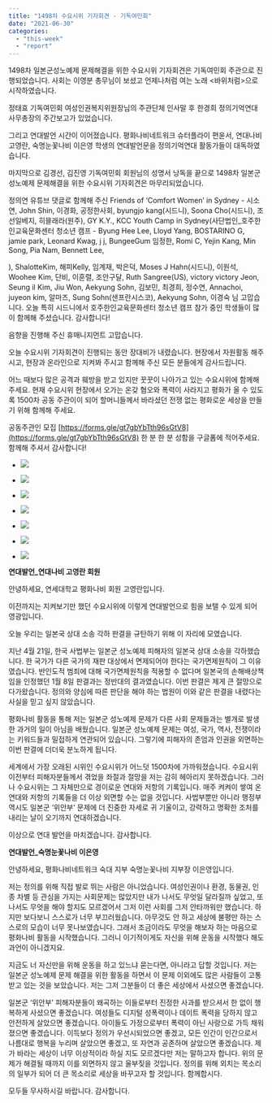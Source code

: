```yaml
---
title: "1498차 수요시위 기자회견 - 기독여민회"
date: "2021-06-30"
categories: 
  - "this-week"
  - "report"
---
```


1498차 일본군성노예제 문제해결을 위한 수요시위 기자회견은 기독여민회 주관으로 진행되었습니다. 사회는 이영분 총무님이 보셨고 언제나처럼 여는 노래 <바위처럼>으로 시작하였습니다.

정태효 기독여민회 여성인권복지위원장님의 주관단체 인사말 후 한경희 정의기억연대 사무총장의 주간보고가 있었습니다.

그리고 연대발언 시간이 이어졌습니다. 평화나비네트워크 슈터플라이 편윤서, 연대나비 고영란, 숙명눈꽃나비 이은영 학생의 연대발언문을 정의기억연대 활동가들이 대독하였습니다.

마지막으로 김경선, 김진영 기독여민회 회원님의 성명서 낭독을 끝으로 1498차 일본군성노예제 문제해결을 위한 수요시위 기자회견은 마무리되었습니다.

정의연 유튜브 댓글로 함께해 주신 Friends of ‘Comfort Women’ in Sydney - 시소연, John Shin, 이경화, 공정한사회, byungjo kang(시드니), Soona Cho(​시드니), 조선일베지, 히믈래라(원주), GY K.Y., KCC Youth Camp in Sydney(사단법인\_호주한인교육문화센터 청소년 캠프 - Byung Hee Lee, Lloyd Yang, BOSTARINO G, jamie park, Leonard Kwag, j j, BungeeGum 임정한, Romi C, Yejin Kang, Min Song, Pia Nam, Bennett Lee,

), ShalotteKim, 해피Kelly, 임계재, 박은덕, Moses J Hahn(시드니), 이원석, Woohee Kim, 단비, 이훈렬, 조안구달, Ruth Sangree(US), victory victory Jeon, Seung il Kim, Jiu Won, Aekyung Sohn, 김보민, 최경희, 정수연, Annachoi, juyeon kim, 알마즈, Sung Sohn(샌프란시스코), Aekyung Sohn, 이경숙 님 고맙습니다. 오늘 특히 시드니에서 호주한인교육문화센터 청소년 캠프 참가 중인 학생들이 많이 함께해 주셨습니다. 감사합니다!

음향을 진행해 주신 휴매니지먼트 고맙습니다.

오늘 수요시위 기자회견이 진행되는 동안 장대비가 내렸습니다. 현장에서 자원활동 해주시고, 현장과 온라인으로 지켜봐 주시고 함께해 주신 모든 분들에게 감사드립니다.

어느 때보다 많은 공격과 훼방을 받고 있지만 꿋꿋이 나아가고 있는 수요시위에 함께해 주세요. 현재 수요시위 현장에서 오가는 온갖 혐오와 폭력이 사라지고 평화가 올 수 있도록 1500차 공동 주관이이 되어 할머니들께서 바라셨던 전쟁 없는 평화로운 세상을 만들기 위해 함께해 주세요.

공동주관인 모집 [https://forms.gle/gt7gbYbTth96sGtV8](https://forms.gle/gt7gbYbTth96sGtV8) 한 분 한 분 성함을 구글폼에 적어주세요. 함께해 주셔서 감사합니다!

- ![](https://womenandwar.net/kr/wp-content/uploads/2021/07/크기변환IMGP5492.jpg)
    
- ![](https://womenandwar.net/kr/wp-content/uploads/2021/07/크기변환IMGP5517.jpg)
    
- ![](https://womenandwar.net/kr/wp-content/uploads/2021/07/크기변환IMGP5525.jpg)
    
- ![](https://womenandwar.net/kr/wp-content/uploads/2021/07/크기변환IMGP5533.jpg)
    
- ![](https://womenandwar.net/kr/wp-content/uploads/2021/07/크기변환IMGP5563.jpg)
    
- ![](https://womenandwar.net/kr/wp-content/uploads/2021/07/크기변환IMGP5610.jpg)
    
- ![](https://womenandwar.net/kr/wp-content/uploads/2021/07/크기변환IMGP5623.jpg)
    

**연대발언\_연대나비 고영란 회원**

안녕하세요, 연세대학교 평화나비 회원 고영란입니다.

이전까지는 지켜보기만 했던 수요시위에 이렇게 연대발언으로 힘을 보탤 수 있게 되어 영광입니다.

오늘 우리는 일본국 상대 소송 각하 판결을 규탄하기 위해 이 자리에 모였습니다.

지난 4월 21일, 한국 사법부는 일본군 성노예제 피해자의 일본국 상대 소송을 각하했습니다. 한 국가가 다른 국가의 재판 대상에서 면제되어야 한다는 국가면제원칙이 그 이유였습니다. 반인도적 범죄에 대해 국가면제원칙을 적용할 수 없다며 일본국의 손해배상책임을 인정했던 1월 8일 판결과는 정반대의 결과였습니다. 이번 판결은 제게 큰 절망으로 다가왔습니다. 정의와 양심에 따른 판단을 해야 하는 법원이 이와 같은 판결을 내렸다는 사실을 믿고 싶지 않았습니다.

평화나비 활동을 통해 저는 일본군 성노예제 문제가 다른 사회 문제들과는 별개로 발생한 과거의 일이 아님을 배웠습니다. 일본군 성노예제 문제는 여성, 국가, 역사, 전쟁이라는 키워드들과 밀접하게 연관되어 있습니다. 그렇기에 피해자의 존엄과 인권을 외면하는 이번 판결에 더더욱 분노하게 됩니다.

세계에서 가장 오래된 시위인 수요시위가 어느덧 1500차에 가까워졌습니다. 수요시위 이전부터 피해자분들께서 겪었을 좌절과 절망을 저는 감히 헤아리지 못하겠습니다. 그러나 수요시위는 그 자체만으로 경이로운 연대와 저항의 기록입니다. 매주 켜켜이 쌓여 온 연대와 저항의 기록들을 더 이상 외면할 수는 없을 것입니다. 사법부뿐만 아니라 행정부 역시도 일본군 ‘위안부’ 문제에 더 진중한 자세로 귀 기울이고, 강력하고 명확한 조처를 내리는 날이 오기까지 연대하겠습니다.

이상으로 연대 발언을 마치겠습니다. 감사합니다.

**연대발언\_숙명눈꽃나비 이은영**

안녕하세요, 평화나비네트워크 숙대 지부 숙명눈꽃나비 지부장 이은영입니다.

저는 정의를 위해 직접 발로 뛰는 사람은 아니었습니다. 여성인권이나 환경, 동물권, 인종 차별 등 관심을 가지는 사회문제는 많았지만 내가 나서도 무엇일 달라질까 싶었고, 또 나서도 무엇을 해야 할지도 모르겠어서 그저 이런 사회를 그저 안타까워만 했습니다. 하지만 보다보니 스스로가 너무 부끄러웠습니다. 아무것도 안 하고 세상에 불평만 하는 스스로의 모습이 너무 못나보였습니다. 그래서 조금이라도 무엇을 해보자 하는 마음으로 평화나비 활동을 시작했습니다. 그러니 이기적이게도 자신을 위해 운동을 시작했다 해도 과언이 아니겠지요.

지금도 너 자신만을 위해 운동을 하고 있느냐 묻는다면, 아니라고 답할 것입니다. 저는 일본군 성노예제 문제 해결을 위한 활동을 하면서 이 문제 이외에도 많은 사람들이 고통 받고 있는 것을 보았습니다. 저는 그저 그분들이 더 좋은 세상에서 사셨으면 좋겠습니다.

일본군 ‘위안부’ 피해자분들이 왜곡하는 이들로부터 진정한 사과를 받으셔서 한 없이 행복하게 사셨으면 좋겠습니다. 여성들도 디지털 성폭력이나 데이트 폭력을 당하지 않고 안전하게 살았으면 좋겠습니다. 아이들도 가정으로부터 폭력이 아닌 사랑으로 가득 채워졌으면 좋겠습니다. 이득보다 정의가 우선시되었으면 좋겠고, 모든 인간이 인간으로서 나름대로 행복을 누리며 살았으면 좋겠고, 또 자연과 공존하며 살았으면 좋겠습니다. 제가 바라는 세상이 너무 이상적이라 하실 지도 모르겠다만 저는 말하고자 합니다. 위의 문제가 해결될 때까지 이를 외면하지 않고 울부짖을 것입니다. 정의를 위해 외치는 목소리의 일부가 되어 더 큰 목소리로 세상을 바꾸고자 할 것입니다. 함께합시다.

모두들 무사하시길 바랍니다. 감사합니다.
